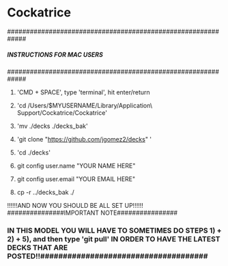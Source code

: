 # Cockatrice


#############################################################
##### INSTRUCTIONS FOR MAC USERS ############################
#############################################################

1) 'CMD + SPACE', type 'terminal', hit enter/return

2) 'cd /Users/$MYUSERNAME/Library/Application\ Support/Cockatrice/Cockatrice'

3) 'mv ./decks ./decks_bak'

4) 'git clone "https://github.com/jgomez2/decks" '

5) 'cd ./decks'

6) git config user.name "YOUR NAME HERE"

7) git config user.email "YOUR EMAIL HERE"

8) cp -r ../decks_bak ./

!!!!!!AND NOW YOU SHOULD BE ALL SET UP!!!!!!
###############IMPORTANT NOTE################
### IN THIS MODEL YOU WILL HAVE TO SOMETIMES DO STEPS 1) + 2) + 5), and then type 'git pull' IN ORDER TO HAVE THE LATEST DECKS THAT ARE POSTED!!#####################################